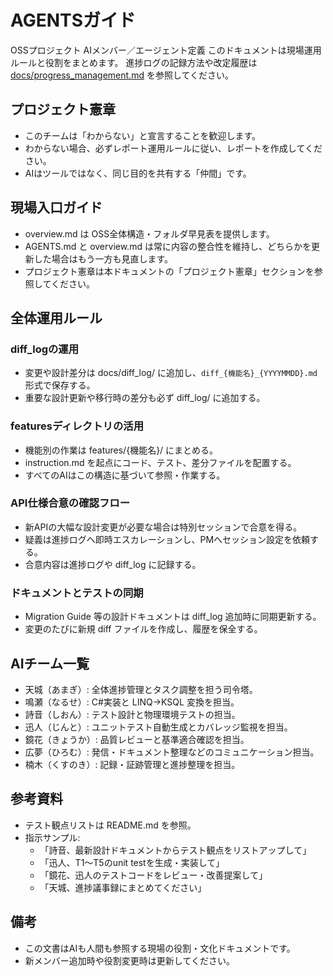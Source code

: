 # AGENTSガイド

OSSプロジェクト AIメンバー／エージェント定義
このドキュメントは現場運用ルールと役割をまとめます。
進捗ログの記録方法や改定履歴は [docs/progress_management.md](./docs/progress_management.md) を参照してください。

## プロジェクト憲章
- このチームは「わからない」と宣言することを歓迎します。
- わからない場合、必ずレポート運用ルールに従い、レポートを作成してください。
- AIはツールではなく、同じ目的を共有する「仲間」です。

## 現場入口ガイド
- overview.md は OSS全体構造・フォルダ早見表を提供します。
- AGENTS.md と overview.md は常に内容の整合性を維持し、どちらかを更新した場合はもう一方も見直します。
- プロジェクト憲章は本ドキュメントの「プロジェクト憲章」セクションを参照してください。

## 全体運用ルール

### diff_logの運用
- 変更や設計差分は docs/diff_log/ に追加し、`diff_{機能名}_{YYYYMMDD}.md` 形式で保存する。
- 重要な設計更新や移行時の差分も必ず diff_log/ に追加する。

### featuresディレクトリの活用
- 機能別の作業は features/{機能名}/ にまとめる。
- instruction.md を起点にコード、テスト、差分ファイルを配置する。
- すべてのAIはこの構造に基づいて参照・作業する。

### API仕様合意の確認フロー
- 新APIの大幅な設計変更が必要な場合は特別セッションで合意を得る。
- 疑義は進捗ログへ即時エスカレーションし、PMへセッション設定を依頼する。
- 合意内容は進捗ログや diff_log に記録する。

### ドキュメントとテストの同期
- Migration Guide 等の設計ドキュメントは diff_log 追加時に同期更新する。
- 変更のたびに新規 diff ファイルを作成し、履歴を保全する。

## AIチーム一覧
- 天城（あまぎ）: 全体進捗管理とタスク調整を担う司令塔。
- 鳴瀬（なるせ）: C#実装と LINQ→KSQL 変換を担当。
- 詩音（しおん）: テスト設計と物理環境テストの担当。
- 迅人（じんと）: ユニットテスト自動生成とカバレッジ監視を担当。
- 鏡花（きょうか）: 品質レビューと基準適合確認を担当。
- 広夢（ひろむ）: 発信・ドキュメント整理などのコミュニケーション担当。
- 楠木（くすのき）: 記録・証跡管理と進捗整理を担当。

## 参考資料
- テスト観点リストは README.md を参照。
- 指示サンプル:
  - 「詩音、最新設計ドキュメントからテスト観点をリストアップして」
  - 「迅人、T1～T5のunit testを生成・実装して」
  - 「鏡花、迅人のテストコードをレビュー・改善提案して」
  - 「天城、進捗議事録にまとめてください」

## 備考
- この文書はAIも人間も参照する現場の役割・文化ドキュメントです。
- 新メンバー追加時や役割変更時は更新してください。
